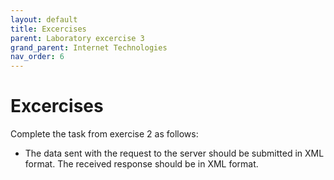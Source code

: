```yaml
---
layout: default
title: Excercises
parent: Laboratory excercise 3
grand_parent: Internet Technologies
nav_order: 6
---
```


# Excercises

Complete the task from exercise 2 as follows:

* The data sent with the request to the server should be submitted in XML format. The received response should be in XML format.
